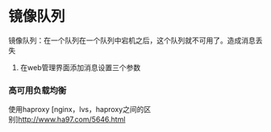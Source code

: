 # 镜像队列

镜像队列：在一个队列在一个队列中宕机之后，这个队列就不可用了。造成消息丢失
1. 在web管理界面添加消息设置三个参数


### 高可用负载均衡
使用haproxy
[nginx，lvs，haproxy之间的区别]http://www.ha97.com/5646.html


